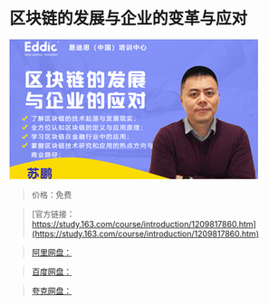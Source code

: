 # 区块链的发展与企业的变革与应对

![img](../../../assets/study163/free/a20e39926ea046adb0c4af1b6227323b.jpg)

> 价格：免费

> [官方链接：https://study.163.com/course/introduction/1209817860.htm](https://study.163.com/course/introduction/1209817860.htm)

> [阿里网盘：]()

> [百度网盘：]()

> [夸克网盘：]()
